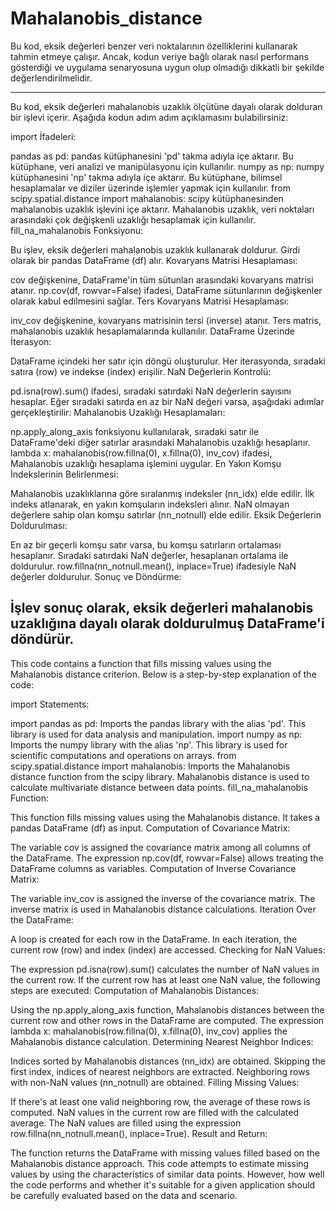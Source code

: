 # Mahalanobis_distance
Bu kod, eksik değerleri benzer veri noktalarının özelliklerini kullanarak tahmin etmeye çalışır. Ancak, kodun veriye bağlı olarak nasıl performans gösterdiği ve uygulama senaryosuna uygun olup olmadığı dikkatli bir şekilde değerlendirilmelidir.
_____________________________________________________________________
Bu kod, eksik değerleri mahalanobis uzaklık ölçütüne dayalı olarak dolduran bir işlevi içerir. Aşağıda kodun adım adım açıklamasını bulabilirsiniz:

import İfadeleri:

pandas as pd: pandas kütüphanesini 'pd' takma adıyla içe aktarır. Bu kütüphane, veri analizi ve manipülasyonu için kullanılır.
numpy as np: numpy kütüphanesini 'np' takma adıyla içe aktarır. Bu kütüphane, bilimsel hesaplamalar ve diziler üzerinde işlemler yapmak için kullanılır.
from scipy.spatial.distance import mahalanobis: scipy kütüphanesinden mahalanobis uzaklık işlevini içe aktarır. Mahalanobis uzaklık, veri noktaları arasındaki çok değişkenli uzaklığı hesaplamak için kullanılır.
fill_na_mahalanobis Fonksiyonu:

Bu işlev, eksik değerleri mahalanobis uzaklık kullanarak doldurur.
Girdi olarak bir pandas DataFrame (df) alır.
Kovaryans Matrisi Hesaplaması:

cov değişkenine, DataFrame'in tüm sütunları arasındaki kovaryans matrisi atanır.
np.cov(df, rowvar=False) ifadesi, DataFrame sütunlarının değişkenler olarak kabul edilmesini sağlar.
Ters Kovaryans Matrisi Hesaplaması:

inv_cov değişkenine, kovaryans matrisinin tersi (inverse) atanır.
Ters matris, mahalanobis uzaklık hesaplamalarında kullanılır.
DataFrame Üzerinde İterasyon:

DataFrame içindeki her satır için döngü oluşturulur.
Her iterasyonda, sıradaki satıra (row) ve indekse (index) erişilir.
NaN Değerlerin Kontrolü:

pd.isna(row).sum() ifadesi, sıradaki satırdaki NaN değerlerin sayısını hesaplar.
Eğer sıradaki satırda en az bir NaN değeri varsa, aşağıdaki adımlar gerçekleştirilir:
Mahalanobis Uzaklığı Hesaplamaları:

np.apply_along_axis fonksiyonu kullanılarak, sıradaki satır ile DataFrame'deki diğer satırlar arasındaki Mahalanobis uzaklığı hesaplanır.
lambda x: mahalanobis(row.fillna(0), x.fillna(0), inv_cov) ifadesi, Mahalanobis uzaklığı hesaplama işlemini uygular.
En Yakın Komşu İndekslerinin Belirlenmesi:

Mahalanobis uzaklıklarına göre sıralanmış indeksler (nn_idx) elde edilir.
İlk indeks atlanarak, en yakın komşuların indeksleri alınır.
NaN olmayan değerlere sahip olan komşu satırlar (nn_notnull) elde edilir.
Eksik Değerlerin Doldurulması:

En az bir geçerli komşu satır varsa, bu komşu satırların ortalaması hesaplanır.
Sıradaki satırdaki NaN değerler, hesaplanan ortalama ile doldurulur.
row.fillna(nn_notnull.mean(), inplace=True) ifadesiyle NaN değerler doldurulur.
Sonuç ve Döndürme:

İşlev sonuç olarak, eksik değerleri mahalanobis uzaklığına dayalı olarak doldurulmuş DataFrame'i döndürür.
---------------------------------------------
This code contains a function that fills missing values using the Mahalanobis distance criterion. Below is a step-by-step explanation of the code:

import Statements:

import pandas as pd: Imports the pandas library with the alias 'pd'. This library is used for data analysis and manipulation.
import numpy as np: Imports the numpy library with the alias 'np'. This library is used for scientific computations and operations on arrays.
from scipy.spatial.distance import mahalanobis: Imports the Mahalanobis distance function from the scipy library. Mahalanobis distance is used to calculate multivariate distance between data points.
fill_na_mahalanobis Function:

This function fills missing values using the Mahalanobis distance.
It takes a pandas DataFrame (df) as input.
Computation of Covariance Matrix:

The variable cov is assigned the covariance matrix among all columns of the DataFrame.
The expression np.cov(df, rowvar=False) allows treating the DataFrame columns as variables.
Computation of Inverse Covariance Matrix:

The variable inv_cov is assigned the inverse of the covariance matrix.
The inverse matrix is used in Mahalanobis distance calculations.
Iteration Over the DataFrame:

A loop is created for each row in the DataFrame.
In each iteration, the current row (row) and index (index) are accessed.
Checking for NaN Values:

The expression pd.isna(row).sum() calculates the number of NaN values in the current row.
If the current row has at least one NaN value, the following steps are executed:
Computation of Mahalanobis Distances:

Using the np.apply_along_axis function, Mahalanobis distances between the current row and other rows in the DataFrame are computed.
The expression lambda x: mahalanobis(row.fillna(0), x.fillna(0), inv_cov) applies the Mahalanobis distance calculation.
Determining Nearest Neighbor Indices:

Indices sorted by Mahalanobis distances (nn_idx) are obtained.
Skipping the first index, indices of nearest neighbors are extracted.
Neighboring rows with non-NaN values (nn_notnull) are obtained.
Filling Missing Values:

If there's at least one valid neighboring row, the average of these rows is computed.
NaN values in the current row are filled with the calculated average.
The NaN values are filled using the expression row.fillna(nn_notnull.mean(), inplace=True).
Result and Return:

The function returns the DataFrame with missing values filled based on the Mahalanobis distance approach.
This code attempts to estimate missing values by using the characteristics of similar data points. However, how well the code performs and whether it's suitable for a given application should be carefully evaluated based on the data and scenario.
